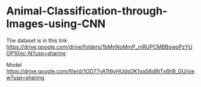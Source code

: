 # Animal-Classification-through-Images-using-CNN

The dataset is in this link https://drive.google.com/drive/folders/1bMnNoMmP_mRUPCMBBswpPzYUOP1Gnc-N?usp=sharing 

Model https://drive.google.com/file/d/1OD77yATt6yHUdsOK1vaS6dBtTx6hB_GU/view?usp=sharing
